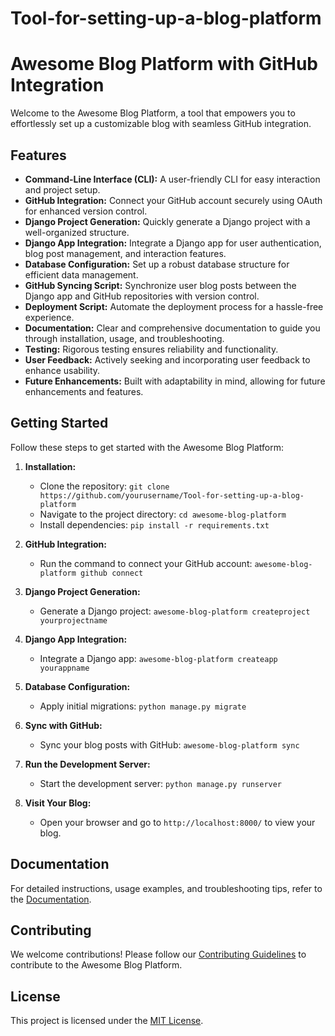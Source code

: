 # Tool-for-setting-up-a-blog-platform
# Awesome Blog Platform with GitHub Integration

Welcome to the Awesome Blog Platform, a tool that empowers you to effortlessly set up a customizable blog with seamless GitHub integration.

## Features

- **Command-Line Interface (CLI):** A user-friendly CLI for easy interaction and project setup.
- **GitHub Integration:** Connect your GitHub account securely using OAuth for enhanced version control.
- **Django Project Generation:** Quickly generate a Django project with a well-organized structure.
- **Django App Integration:** Integrate a Django app for user authentication, blog post management, and interaction features.
- **Database Configuration:** Set up a robust database structure for efficient data management.
- **GitHub Syncing Script:** Synchronize user blog posts between the Django app and GitHub repositories with version control.
- **Deployment Script:** Automate the deployment process for a hassle-free experience.
- **Documentation:** Clear and comprehensive documentation to guide you through installation, usage, and troubleshooting.
- **Testing:** Rigorous testing ensures reliability and functionality.
- **User Feedback:** Actively seeking and incorporating user feedback to enhance usability.
- **Future Enhancements:** Built with adaptability in mind, allowing for future enhancements and features.

## Getting Started

Follow these steps to get started with the Awesome Blog Platform:

1. **Installation:**
   - Clone the repository: `git clone https://github.com/yourusername/Tool-for-setting-up-a-blog-platform`
   - Navigate to the project directory: `cd awesome-blog-platform`
   - Install dependencies: `pip install -r requirements.txt`

2. **GitHub Integration:**
   - Run the command to connect your GitHub account: `awesome-blog-platform github connect`

3. **Django Project Generation:**
   - Generate a Django project: `awesome-blog-platform createproject yourprojectname`

4. **Django App Integration:**
   - Integrate a Django app: `awesome-blog-platform createapp yourappname`

5. **Database Configuration:**
   - Apply initial migrations: `python manage.py migrate`

6. **Sync with GitHub:**
   - Sync your blog posts with GitHub: `awesome-blog-platform sync`

7. **Run the Development Server:**
   - Start the development server: `python manage.py runserver`

8. **Visit Your Blog:**
   - Open your browser and go to `http://localhost:8000/` to view your blog.

## Documentation

For detailed instructions, usage examples, and troubleshooting tips, refer to the [Documentation](docs/README.md).

## Contributing

We welcome contributions! Please follow our [Contributing Guidelines](CONTRIBUTING.md) to contribute to the Awesome Blog Platform.

## License

This project is licensed under the [MIT License](LICENSE).

